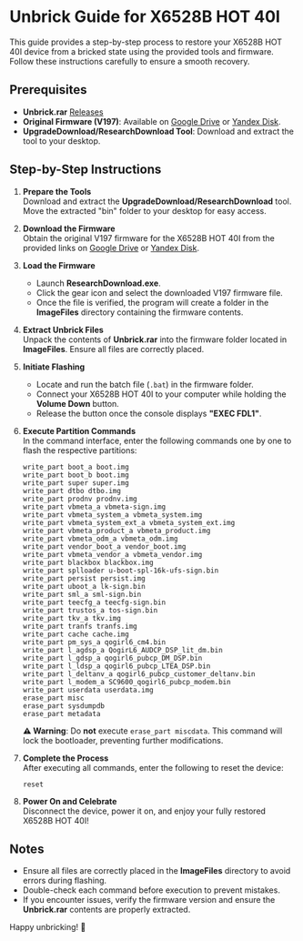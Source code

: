 # Unbrick Guide for X6528B HOT 40I

This guide provides a step-by-step process to restore your X6528B HOT 40I device from a bricked state using the provided tools and firmware. Follow these instructions carefully to ensure a smooth recovery.

## Prerequisites
- **Unbrick.rar** [Releases](https://github.com/KSNredawew/unbrick-X6528B-hot40i/releases/tag/unbrick)
- **Original Firmware (V197)**: Available on [Google Drive](https://drive.usercontent.google.com/download?id=1WJWqoKDSN3JkUJEy-VWLHB-_qMEvSwaX&export=download&authuser=0) or [Yandex Disk](https://disk.yandex.ru/d/_Rc-oo57vE4PHg).
- **UpgradeDownload/ResearchDownload Tool**: Download and extract the tool to your desktop.

## Step-by-Step Instructions

1. **Prepare the Tools**  
   Download and extract the **UpgradeDownload/ResearchDownload** tool. Move the extracted "bin" folder to your desktop for easy access.

2. **Download the Firmware**  
   Obtain the original V197 firmware for the X6528B HOT 40I from the provided links on [Google Drive](https://drive.usercontent.google.com/download?id=1WJWqoKDSN3JkUJEy-VWLHB-_qMEvSwaX&export=download&authuser=0) or [Yandex Disk](https://disk.yandex.ru/d/_Rc-oo57vE4PHg).

3. **Load the Firmware**  
   - Launch **ResearchDownload.exe**.  
   - Click the gear icon and select the downloaded V197 firmware file.  
   - Once the file is verified, the program will create a folder in the **ImageFiles** directory containing the firmware contents.

4. **Extract Unbrick Files**  
   Unpack the contents of **Unbrick.rar** into the firmware folder located in **ImageFiles**. Ensure all files are correctly placed.

5. **Initiate Flashing**  
   - Locate and run the batch file (`.bat`) in the firmware folder.  
   - Connect your X6528B HOT 40I to your computer while holding the **Volume Down** button.  
   - Release the button once the console displays **"EXEC FDL1"**.

6. **Execute Partition Commands**  
   In the command interface, enter the following commands one by one to flash the respective partitions:

   ```
   write_part boot_a boot.img
   write_part boot_b boot.img
   write_part super super.img
   write_part dtbo dtbo.img
   write_part prodnv prodnv.img
   write_part vbmeta_a vbmeta-sign.img
   write_part vbmeta_system_a vbmeta_system.img
   write_part vbmeta_system_ext_a vbmeta_system_ext.img
   write_part vbmeta_product_a vbmeta_product.img
   write_part vbmeta_odm_a vbmeta_odm.img
   write_part vendor_boot_a vendor_boot.img
   write_part vbmeta_vendor_a vbmeta_vendor.img
   write_part blackbox blackbox.img
   write_part splloader u-boot-spl-16k-ufs-sign.bin
   write_part persist persist.img
   write_part uboot_a lk-sign.bin
   write_part sml_a sml-sign.bin
   write_part teecfg_a teecfg-sign.bin
   write_part trustos_a tos-sign.bin
   write_part tkv_a tkv.img
   write_part tranfs tranfs.img
   write_part cache cache.img
   write_part pm_sys_a qogirl6_cm4.bin
   write_part l_agdsp_a QogirL6_AUDCP_DSP_lit_dm.bin
   write_part l_gdsp_a qogirl6_pubcp_DM_DSP.bin
   write_part l_ldsp_a qogirl6_pubcp_LTEA_DSP.bin
   write_part l_deltanv_a qogirl6_pubcp_customer_deltanv.bin
   write_part l_modem_a SC9600_qogirl6_pubcp_modem.bin
   write_part userdata userdata.img
   erase_part misc
   erase_part sysdumpdb
   erase_part metadata
   ```

   **⚠️ Warning**: Do **not** execute `erase_part miscdata`. This command will lock the bootloader, preventing further modifications.

7. **Complete the Process**  
   After executing all commands, enter the following to reset the device:

   ```
   reset
   ```

8. **Power On and Celebrate**  
   Disconnect the device, power it on, and enjoy your fully restored X6528B HOT 40I!

## Notes
- Ensure all files are correctly placed in the **ImageFiles** directory to avoid errors during flashing.
- Double-check each command before execution to prevent mistakes.
- If you encounter issues, verify the firmware version and ensure the **Unbrick.rar** contents are properly extracted.

Happy unbricking! 🎉

